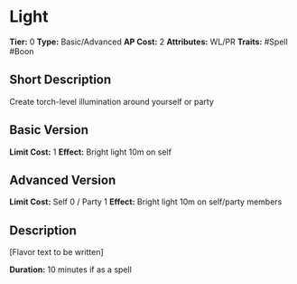 # Light

**Tier:** 0
**Type:** Basic/Advanced
**AP Cost:** 2
**Attributes:** WL/PR
**Traits:** #Spell #Boon

## Short Description
Create torch-level illumination around yourself or party

## Basic Version
**Limit Cost:** 1
**Effect:** Bright light 10m on self

## Advanced Version  
**Limit Cost:** Self 0 / Party 1
**Effect:** Bright light 10m on self/party members

## Description
[Flavor text to be written]

**Duration:** 10 minutes if as a spell